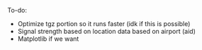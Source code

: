 To-do:
- Optimize tgz portion so it runs faster (idk if this is possible)
- Signal strength based on location data based on airport (aid)
- Matplotlib if we want